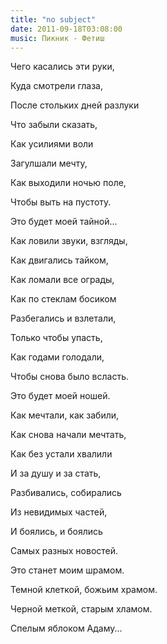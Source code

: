 ```yaml
---
title: "no subject"
date: 2011-09-18T03:08:00
music: Пикник - Фетиш
---
```


Чего касались эти руки,

Куда смотрели глаза,

После стольких дней разлуки

Что забыли сказать,



Как усилиями воли

Загулшали мечту,

Как выходили ночью поле,

Чтобы выть на пустоту.



Это будет моей тайной...



Как ловили звуки, взгляды,

Как двигались тайком,

Как ломали все ограды,

Как по стеклам босиком



Разбегались и взлетали,

Только чтобы упасть,

Как годами голодали,

Чтобы снова было всласть.



Это будет моей ношей.



Как мечтали, как забили,

Как снова начали мечтать,

Как без устали хвалили

И за душу и за стать,



Разбивались, собирались

Из невидимых частей,

И боялись, и боялись

Самых разных новостей.



Это станет моим шрамом.



Темной клеткой, божьим храмом.



Черной меткой, старым хламом.



Спелым яблоком Адаму...
